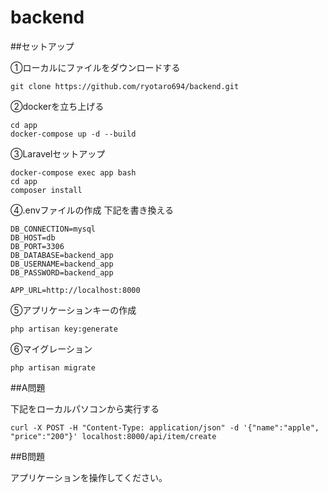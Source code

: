 # backend

##セットアップ


①ローカルにファイルをダウンロードする
```
git clone https://github.com/ryotaro694/backend.git
```

②dockerを立ち上げる
```
cd app
docker-compose up -d --build
```

③Laravelセットアップ
```
docker-compose exec app bash
cd app
composer install
```

④.envファイルの作成
下記を書き換える
```
DB_CONNECTION=mysql
DB_HOST=db
DB_PORT=3306
DB_DATABASE=backend_app
DB_USERNAME=backend_app
DB_PASSWORD=backend_app
```

```
APP_URL=http://localhost:8000
```

⑤アプリケーションキーの作成

```php artisan key:generate```

⑥マイグレーション
```
php artisan migrate
```

##A問題

下記をローカルパソコンから実行する

```
curl -X POST -H "Content-Type: application/json" -d '{"name":"apple", "price":"200"}' localhost:8000/api/item/create
```

##B問題

アプリケーションを操作してください。



